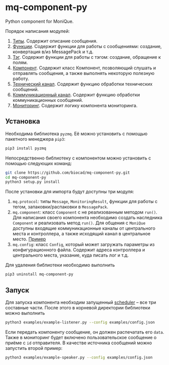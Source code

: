 # mq-component-py
Python component for MoniQue.

Порядок написания модулей:
1. [Типы](mq/protocol/types.py). Содержит описание сообщения. 
2. [Функции](mq/protocol/functions.py). Содержит функции для работы с сообщениями: создание, конвертация в/из MessagePack и т.д. 
3. [Тэг](mq/protocol/tag.py). Содержит функции для работы с тэгом: создание, обращение к полям.
4. [Компонент](mq/component/component.py). Содержит класс Компонент, позволяющий слушать и отправлять сообщения, а также выполнять некоторую полезную работу.
5. [Технический канал](mq/component/technical.py). Содержит функцию обработки технических сообщений.
6. [Коммуникационный канал](mq/component/communication.py). Содержит функцию обработки коммуникационных сообщений.
7. [Мониторинг](mq/component/monitoring.py). Содержит логику компонента мониторинга. 

## Установка
Необходима библиотека `pyzmq`. Её можно установить с помощью пакетного менеджера `pip3`:
```bash
pip3 install pyzmq
```

Непосредственно библиотеку с компонентом можно установить с помощью следующих команд:
```bash
git clone https://github.com/biocad/mq-component-py.git
cd mq-component-py
python3 setup.py install
```

После установки для импорта будут доступны три модуля:
1. `mq.protocol`: типы `Message`, `MonitoringResult`, функции для работы с тегом, запаковки/распаковки в `MessagePack`.
2. `mq.component`: класс `Component` с не реализованным методом `run()`. Для написания своего компонента необходимо создать наследника `Component` и реализовать метод `run()`. 
   Для общения с `MoniQue` доступны входящие коммуникационные каналы от центрального места и контроллера, а также исходящий канал в центральное место. [Пример](examples/simple_component.py)
3. `mq.config`: класс `Config`, который может загружать параметры из конфигурационного файла. Содержит адреса контроллера и центрального места, указание, куда писать лог и т.д.

Для удаления библиотеки необходимо выполнить
```bash
pip3 uninstall mq-component-py
```

## Запуск
Для запуска компонента необходим запущенный [scheduler](git@github.com:biocad/mq.git) – все три составные части.
После этого в корневой директории библиотеки можно выполнить

```bash
python3 examples/example-listener.py --config examples/config.json
```

Если передать компоненту сообщение, он должен распечатать его `data`. Также в мониторинг будет включено пользовательское сообщение о приёме с `id` отправителя.
В качестве источника сообщений можно запустить второй пример:

```bash
python3 examples/example-speaker.py --config examples/config.json
```
